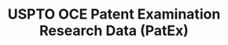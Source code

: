 ---
bigquery: https://console.cloud.google.com/bigquery?p=patents-public-data&d=uspto_oce_pair&page=dataset
citation: 'Graham, S. Marco, A., and Miller, A. (2015). “The USPTO Patent Examination
  Research Dataset: A Window on the Process of Patent Examination.”'
contributors: Graham, S. Marco, A., Miller, A.
cost: None
description: The latest version of PatEx (referred to below as the 2020 release) contains
  detailed information on nearly 11.9 million publicly-viewable provisional and non-provisional
  patent applications to the USPTO and over 4.6 million Patent Cooperation Treaty
  (PCT) applications. It is based on data that OCE downloaded from the Patent Examination
  Data System (PEDS) in April, 2021. The PEDS data are sourced from Public PAIR. The
  first time that OCE used PEDS as the basis of PatEx was for the 2019 release. We
  took the PEDS data and organized it into the familiar PatEx data files, which are
  based on the organization of the Public PAIR portal. The data files include information
  on each application’s characteristics, prosecution history, continuation history,
  claims of foreign priority, patent term adjustment history, publication history,
  and correspondence address information.
documentation: 'For the 2019 and later releases, new technical documentation is available
  https://www.uspto.gov/sites/default/files/documents/PatEx-2019-Technical-Doc.pdf


  A document describing the 2014-2017 data sets is available and can be cited as:
  Graham, Stuart J.H. and Marco, Alan C. and Miller, Richard, The USPTO Patent Examination
  Research Dataset: A Window on the Process of Patent Examination (November 30, 2015).
  Available at SSRN: https://ssrn.com/abstract=2702637.'
last_edit: Mon, 04 Apr 2022 19:06:22 GMT
location: https://www.uspto.gov/ip-policy/economic-research/research-datasets/patent-examination-research-dataset-public-pair
maintained_by: EconomicsData@uspto.gov
related_publications: https://ssrn.com/abstract=29956744, https://ssrn.com/abstract=2702637
schema_fields: '[''status_description'', ''parent_filing_date'', ''application_number'',
  ''invention_title'', ''parent_country_code'', ''event_code'', ''wipo_pub_number'',
  ''correspondence_region_code'', ''application_number_pair'', ''patent_issue_date'',
  ''inventor_rank'', ''abandon_date'', ''atty_docket_number'', ''examiner_name_first'',
  ''correspondence_city'', ''invention_subject_matter'', ''confirm_number'', ''correspondence_postal_code'',
  ''small_entity_indicator'', ''inventor_name_last'', ''foreign_parent_date'', ''examiner_name_middle'',
  ''inventor_region_code'', ''correspondence_country_name'', ''inventor_name_middle'',
  ''correspondence_name_line_2'', ''customer_number'', ''uspc_subclass'', ''status_code'',
  ''patent_number'', ''filing_date'', ''file_location_date'', ''inventor_country_code'',
  ''child_filing_date'', ''examiner_name_last'', ''aia_first_to_file'', ''inventor_country_name'',
  ''disposal_type'', ''correspondence_country_code'', ''uspc_class'', ''child_application_number'',
  ''earliest_pgpub_number'', ''recorded_date'', ''inventor_address_type'', ''sequence_number'',
  ''appl_status_code'', ''appl_status_date'', ''continuation_type'', ''file_location'',
  ''correspondence_street_line_1'', ''foreign_parent_id'', ''parent_country'', ''earliest_pgpub_date'',
  ''application_type'', ''correspondence_region_name'', ''event_description'', ''parent_application_number'',
  ''examiner_art_unit'', ''wipo_pub_date'', ''correspondence_name_line_1'', ''examiner_id'',
  ''correspondence_street_line_2'', ''inventor_name_first'']'
shortname: patex
tags:
- patents
- legal
- history
terms_of_use: 'USPTO’s online databases are not designed or intended to be a source
  for bulk downloads of USPTO data when accessed through the website’s interfaces.
  Individuals, companies, IP addresses, or blocks of IP addresses who, in effect,
  deny or decrease service by generating unusually high numbers of database accesses
  (searches, pages, or hits), whether generated manually or in an automated fashion,
  may be denied access to USPTO servers without notice.


  Bulk data products may be separately obtained from the USPTO, either for free or
  at the cost of dissemination. For details, see information on Electronic Bulk Data
  Products: https://www.uspto.gov/learning-and-resources/electronic-bulk-data-products'
title: USPTO OCE Patent Examination Research Data (PatEx)
uuid: 4342caa7-23af-420c-b2f6-6088f133df6a
---